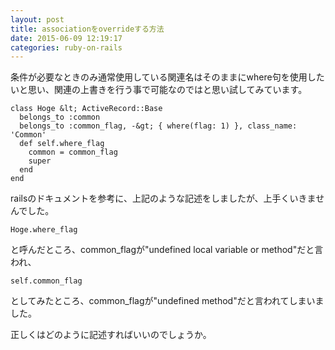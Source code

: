 ```yaml
---
layout: post
title: associationをoverrideする方法
date: 2015-06-09 12:19:17
categories: ruby-on-rails
---
```

<p>条件が必要なときのみ通常使用している関連名はそのままにwhere句を使用したいと思い、関連の上書きを行う事で可能なのではと思い試してみています。</p>

```
class Hoge &lt; ActiveRecord::Base
  belongs_to :common
  belongs_to :common_flag, -&gt; { where(flag: 1) }, class_name: 'Common'
  def self.where_flag
    common = common_flag
    super
  end
end
```

<p>railsのドキュメントを参考に、上記のような記述をしましたが、上手くいきませんでした。</p>

```
Hoge.where_flag
```

<p>と呼んだところ、common_flagが"undefined local variable or method"だと言われ、</p>

```
self.common_flag
```

<p>としてみたところ、common_flagが"undefined method"だと言われてしまいました。</p>

<p>正しくはどのように記述すればいいのでしょうか。</p>
